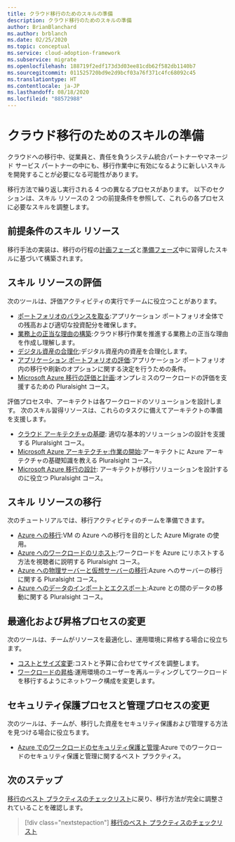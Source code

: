 ```yaml
---
title: クラウド移行のためのスキルの準備
description: クラウド移行のためのスキルの準備
author: BrianBlanchard
ms.author: brblanch
ms.date: 02/25/2020
ms.topic: conceptual
ms.service: cloud-adoption-framework
ms.subservice: migrate
ms.openlocfilehash: 188719f2edf173d3d03ee81cdb62f582db1140b7
ms.sourcegitcommit: 011525720bd9e2d9bcf03a76f371c4fc68092c45
ms.translationtype: HT
ms.contentlocale: ja-JP
ms.lasthandoff: 08/18/2020
ms.locfileid: "88572988"
---
```

<!-- cSpell:ignore Getting Started -->

# <a name="skills-readiness-for-cloud-migration"></a>クラウド移行のためのスキルの準備

クラウドへの移行中、従業員と、責任を負うシステム統合パートナーやマネージド サービス パートナーの中にも、移行作業中に有効になるように新しいスキルを開発することが必要になる可能性があります。

移行方法で繰り返し実行される 4 つの異なるプロセスがあります。 以下のセクションは、スキル リソースの 2 つの前提条件を参照して、これらの各プロセスに必要なスキルを調整します。

## <a name="prerequisites-skilling-resources"></a>前提条件のスキル リソース

移行手法の実装は、移行の行程の[計画フェーズ](../strategy/suggested-skills.md)と[準備フェーズ](../organize/suggested-skills.md)中に習得したスキルに基づいて構築されます。

## <a name="assess-skilling-resources"></a>スキル リソースの評価

次のツールは、評価アクティビティの実行でチームに役立つことがあります。

- [ポートフォリオのバランスを取る](../strategy/balance-the-portfolio.md):アプリケーション ポートフォリオ全体での残高および適切な投資配分を確保します。
- [業務上の正当な理由の構築](../strategy/cloud-migration-business-case.md):クラウド移行作業を推進する業務上の正当な理由を作成し理解します。
- [デジタル資産の合理化](../digital-estate/rationalize.md):デジタル資産内の資産を合理化します。
- [アプリケーション ポートフォリオの評価](/learn/modules/app-and-infra-migration-and-modernization):アプリケーション ポートフォリオ内の移行や刷新のオプションに関する決定を行うための条件。
- [Microsoft Azure 移行の評価と計画](https://www.pluralsight.com/courses/microsoft-azure-migration-assessing-planning):オンプレミスのワークロードの評価を支援するための Pluralsight コース。

評価プロセス中、アーキテクトは各ワークロードのソリューションを設計します。 次のスキル習得リソースは、これらのタスクに備えてアーキテクトの準備を支援します。

- [クラウド アーキテクチャの基礎](https://www.pluralsight.com/courses/cloud-architecture-foundations): 適切な基本的ソリューションの設計を支援する Pluralsight コース。
- [Microsoft Azure アーキテクチャ:作業の開始](https://www.pluralsight.com/courses/azure-architecture-getting-started):アーキテクトに Azure アーキテクチャの基礎知識を教える Pluralsight コース。
- [Microsoft Azure 移行の設計](https://www.pluralsight.com/courses/microsoft-azure-migrations-designing): アーキテクトが移行ソリューションを設計するのに役立つ Pluralsight コース。

## <a name="migrate-skilling-resources"></a>スキル リソースの移行

次のチュートリアルでは、移行アクティビティのチームを準備できます。

- [Azure への移行](/azure/site-recovery/migrate-tutorial-on-premises-azure):VM の Azure への移行を目的とした Azure Migrate の使用。
- [Azure へのワークロードのリホスト](https://www.pluralsight.com/courses/microsoft-azure-workloads-rehosting):ワークロードを Azure にリホストする方法を視聴者に説明する Pluralsight コース。
- [Azure への物理サーバーと仮想サーバーの移行](https://www.pluralsight.com/courses/microsoft-azure-migrating-physical-virtual-servers):Azure へのサーバーの移行に関する Pluralsight コース。
- [Azure へのデータのインポートとエクスポート](https://www.pluralsight.com/courses/microsoft-azure-import-export-data):Azure との間のデータの移動に関する Pluralsight コース。

## <a name="optimize-and-promote-process-changes"></a>最適化および昇格プロセスの変更

次のツールは、チームがリソースを最適化し、運用環境に昇格する場合に役立ちます。

- [コストとサイズ変更](./azure-best-practices/migrate-best-practices-costs.md):コストと予算に合わせてサイズを調整します。
- [ワークロードの昇格](./azure-best-practices/migrate-best-practices-networking.md):運用環境のユーザーを再ルーティングしてワークロードを移行するようにネットワーク構成を変更します。

## <a name="secure-and-manage-process-changes"></a>セキュリティ保護プロセスと管理プロセスの変更

次のツールは、チームが、移行した資産をセキュリティ保護および管理する方法を見つける場合に役立ちます。

- [Azure でのワークロードのセキュリティ保護と管理](./azure-best-practices/migrate-best-practices-security-management.md):Azure でのワークロードのセキュリティ保護と管理に関するベスト プラクティス。

## <a name="next-steps"></a>次のステップ

[移行のベスト プラクティスのチェックリスト](./azure-best-practices/index.md)に戻り、移行方法が完全に調整されていることを確認します。

> [!div class="nextstepaction"]
> [移行のベスト プラクティスのチェックリスト](./index.md)
